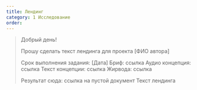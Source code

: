 ```yaml
---
title: Лендинг
category: 1 Исследование
order: 
---
```


> Добрый день!
> 
> Прошу сделать текст лендинга для проекта \[ФИО автора\]
> 
> Срок выполнения задания: \[Дата\]
> Бриф: ссылка
> Аудио концепция: ссылка
> Текст концепции: ссылка
> Жирвода: ссылка
> 
> Результат сюда: ссылка на пустой документ Текст лендинга
